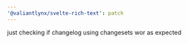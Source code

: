```yaml
---
'@valiantlynx/svelte-rich-text': patch
---
```


just checking if changelog using changesets wor as expected

